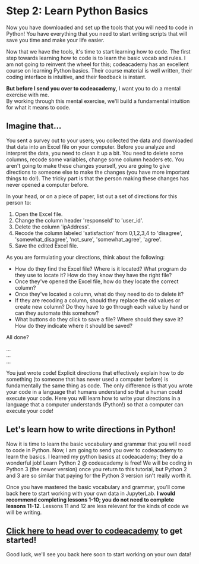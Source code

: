 # Step 2: Learn Python Basics
Now you have downloaded and set up the tools that you will need to code in Python! You have everything that you need to start writing scripts that will save you time and make your life easier. 

Now that we have the tools, it's time to start learning how to code. The first step towards learning how to code is to learn the basic vocab and rules. I am not going to reinvent the wheel for this; codeacademy has an excellent course on learning Python basics. Their course material is well written, their coding interface is intuitive, and their feedback is instant.

**But before I send you over to codeacademy,** I want you to do a mental exercise with me.  
By working through this mental exercise, we'll build a fundamental intuition for what it means to code.  

## Imagine that...
You sent a survey out to your users; you collected the data and downloaded that data into an Excel file on your computer.
Before you analyze and interpret the data, you need to clean it up a bit. You need to delete some columns, recode some variables, change some column headers etc. You aren't going to make these changes yourself, you are going to give directions to someone else to make the changes (you have more important things to do!). The tricky part is that the person making these changes has never opened a computer before.

In your head, or on a piece of paper, list out a set of directions for this person to:
1. Open the Excel file.
2. Change the column header 'responseId' to 'user_id'.
3. Delete the column 'ipAddress'.
4. Recode the column labeled 'satisfaction' from 0,1,2,3,4 to 'disagree', 'somewhat_disagree', 'not_sure', 'somewhat_agree', 'agree'.
5. Save the edited Excel file.

As you are formulating your directions, think about the following:
- How do they find the Excel file? Where is it located? What program do they use to locate it? How do they know they have the right file?
- Once they've opened the Excel file, how do they locate the correct column?
- Once they've located a column, what do they need to do to delete it?
- If they are recoding a column, should they replace the old values or create new column? Do they have to go through each value by hand or can they automate this somehow?
- What buttons do they click to save a file? Where should they save it? How do they indicate where it should be saved?

All done?

...  
...  
...

You just wrote code! Explicit directions that effectively explain how to do something (to someone that has never used a computer before) is fundamentally the same thing as code. The only difference is that you wrote your code in a language that humans understand so that a human could execute your code. Here you will learn how to write your directions in a language that a computer understands (Python!) so that a computer can execute your code!

## Let's learn how to write directions in Python!
Now it is time to learn the basic vocabulary and grammar that you will need to code in Python. Now, I am going to send you over to codeacademy to learn the basics. I learned my python basics at codeacademy; they do a wonderful job! Learn Python 2 @ codeacademy is free! We will be coding in Python 3 (the newer version) once you return to this tutorial, but Python 2 and 3 are so similar that paying for the Python 3 version isn't really worth it.

Once you have mastered the basic vocabulary and grammar, you'll come back here to start working with your own data in JupyterLab. **I would recommend completing lessons 1-10; you do not need to complete lessons 11-12**. Lessons 11 and 12 are less relevant for the kinds of code we will be writing.

## [Click here to head over to codeacademy](https://www.codecademy.com/learn/learn-python) to get started!
Good luck, we'll see you back here soon to start working on your own data!
